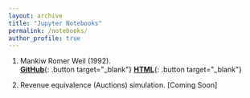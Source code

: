 ```yaml
---
layout: archive
title: "Jupyter Notebooks"
permalink: /notebooks/
author_profile: true
---
```

<style>
  .button {
    background-color: #FFFFFF;
    border: 2px solid #000000;
    color: black;
    padding: 1px 18px;
    text-align: center;
    text-decoration: none;
    display: inline-block;
    font-size: 12px;
    margin: 2px 2px -2px 2px;
    cursor: pointer;
    border-radius: 3px;
    transition: background-color 0.3s;
    text-decoration: none;
  }

  .button:hover {
    background-color: #1AA7EC;
    text-decoration: none; /* Remove underline on hover */
  }
</style>

1. Mankiw Romer Weil (1992).    <span style="display: inline-block;">
  [**GitHub**](https://github.com/milindv26/MRW1992){: .button target="_blank"}
  [**HTML**](https://macropy.com/files/mrw1992.html){: .button target="_blank"}
</span>

2. Revenue equivalence (Auctions) simulation. [Coming Soon]  <!-- <span style="display: inline-block;">
  [**GitHub**](https://github.com/milindv26/MRW1992){: .button target="_blank"}
  [**HTML**](https://macropy.com/files/mrw1992.html){: .button target="_blank"}
</span> -->
